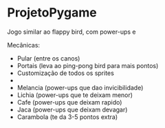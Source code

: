 # ProjetoPygame

Jogo similar ao flappy bird, com power-ups e 

Mecânicas:

- Pular (entre os canos)
- Portais (leva ao ping-pong bird para mais pontos)
- Customização de todos os sprites
-
- Melancia (power-ups que dao invicibilidade)
- Lichia (power-ups que te deixam menor)
- Cafe (power-ups que deixam rapido)
- Jaca (power-ups que deixam devagar)
- Carambola (te da 3-5 pontos extra)
